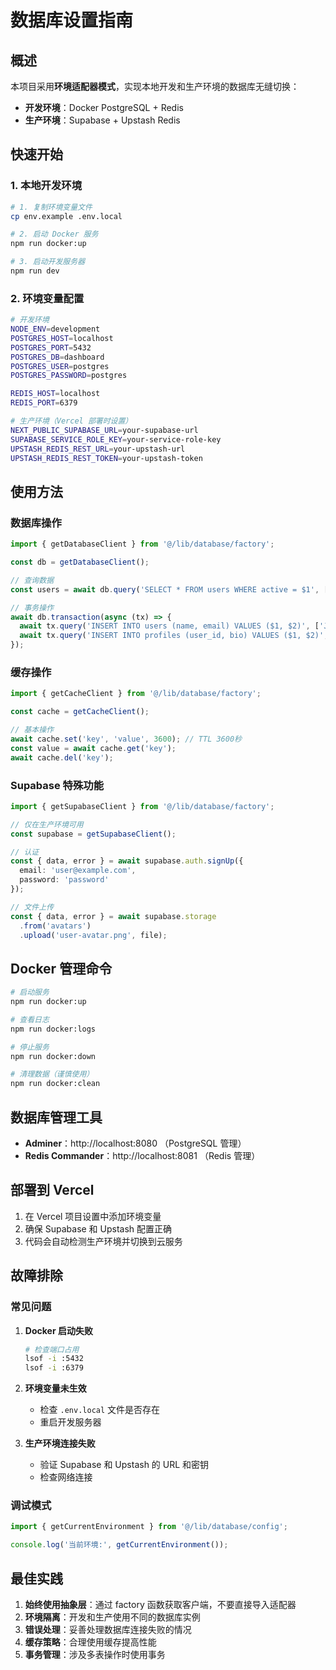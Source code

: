 # 数据库设置指南

## 概述

本项目采用**环境适配器模式**，实现本地开发和生产环境的数据库无缝切换：

- **开发环境**：Docker PostgreSQL + Redis
- **生产环境**：Supabase + Upstash Redis

## 快速开始

### 1. 本地开发环境

```bash
# 1. 复制环境变量文件
cp env.example .env.local

# 2. 启动 Docker 服务
npm run docker:up

# 3. 启动开发服务器
npm run dev
```

### 2. 环境变量配置

```bash
# 开发环境
NODE_ENV=development
POSTGRES_HOST=localhost
POSTGRES_PORT=5432
POSTGRES_DB=dashboard
POSTGRES_USER=postgres
POSTGRES_PASSWORD=postgres

REDIS_HOST=localhost
REDIS_PORT=6379

# 生产环境（Vercel 部署时设置）
NEXT_PUBLIC_SUPABASE_URL=your-supabase-url
SUPABASE_SERVICE_ROLE_KEY=your-service-role-key
UPSTASH_REDIS_REST_URL=your-upstash-url
UPSTASH_REDIS_REST_TOKEN=your-upstash-token
```

## 使用方法

### 数据库操作

```typescript
import { getDatabaseClient } from '@/lib/database/factory';

const db = getDatabaseClient();

// 查询数据
const users = await db.query('SELECT * FROM users WHERE active = $1', [true]);

// 事务操作
await db.transaction(async (tx) => {
  await tx.query('INSERT INTO users (name, email) VALUES ($1, $2)', ['John', 'john@example.com']);
  await tx.query('INSERT INTO profiles (user_id, bio) VALUES ($1, $2)', [userId, 'Bio']);
});
```

### 缓存操作

```typescript
import { getCacheClient } from '@/lib/database/factory';

const cache = getCacheClient();

// 基本操作
await cache.set('key', 'value', 3600); // TTL 3600秒
const value = await cache.get('key');
await cache.del('key');
```

### Supabase 特殊功能

```typescript
import { getSupabaseClient } from '@/lib/database/factory';

// 仅在生产环境可用
const supabase = getSupabaseClient();

// 认证
const { data, error } = await supabase.auth.signUp({
  email: 'user@example.com',
  password: 'password'
});

// 文件上传
const { data, error } = await supabase.storage
  .from('avatars')
  .upload('user-avatar.png', file);
```

## Docker 管理命令

```bash
# 启动服务
npm run docker:up

# 查看日志
npm run docker:logs

# 停止服务
npm run docker:down

# 清理数据（谨慎使用）
npm run docker:clean
```

## 数据库管理工具

- **Adminer**：http://localhost:8080 （PostgreSQL 管理）
- **Redis Commander**：http://localhost:8081 （Redis 管理）

## 部署到 Vercel

1. 在 Vercel 项目设置中添加环境变量
2. 确保 Supabase 和 Upstash 配置正确
3. 代码会自动检测生产环境并切换到云服务

## 故障排除

### 常见问题

1. **Docker 启动失败**
   ```bash
   # 检查端口占用
   lsof -i :5432
   lsof -i :6379
   ```

2. **环境变量未生效**
   - 检查 `.env.local` 文件是否存在
   - 重启开发服务器

3. **生产环境连接失败**
   - 验证 Supabase 和 Upstash 的 URL 和密钥
   - 检查网络连接

### 调试模式

```typescript
import { getCurrentEnvironment } from '@/lib/database/config';

console.log('当前环境:', getCurrentEnvironment());
```

## 最佳实践

1. **始终使用抽象层**：通过 factory 函数获取客户端，不要直接导入适配器
2. **环境隔离**：开发和生产使用不同的数据库实例
3. **错误处理**：妥善处理数据库连接失败的情况
4. **缓存策略**：合理使用缓存提高性能
5. **事务管理**：涉及多表操作时使用事务 